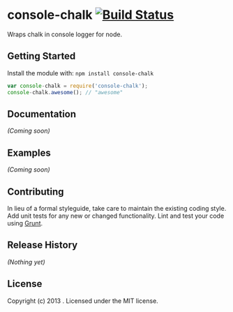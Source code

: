 # console-chalk [![Build Status](https://secure.travis-ci.org/simonfan/console-chalk.png?branch=master)](http://travis-ci.org/simonfan/console-chalk)

Wraps chalk in console logger for node.

## Getting Started
Install the module with: `npm install console-chalk`

```javascript
var console-chalk = require('console-chalk');
console-chalk.awesome(); // "awesome"
```

## Documentation
_(Coming soon)_

## Examples
_(Coming soon)_

## Contributing
In lieu of a formal styleguide, take care to maintain the existing coding style. Add unit tests for any new or changed functionality. Lint and test your code using [Grunt](http://gruntjs.com/).

## Release History
_(Nothing yet)_

## License
Copyright (c) 2013 . Licensed under the MIT license.

